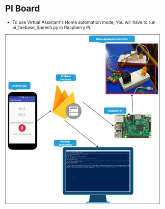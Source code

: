 # PI Board

- To use Virtual Assistant's Home automation mode, You will have to run pi_firebase_Speech.py in Raspberry Pi.

![Screenshot](kid_flow.png)